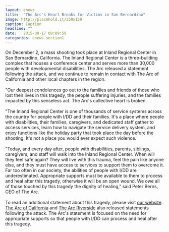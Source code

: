 ```yaml
---
layout: enews
title:  "The Arc's Heart Breaks for Victims in San Bernardino"
image: http://placehold.it/250x150
caption: Caption
headline: ""
date:   2015-08-17 09:09:59
categories: enews-section1
---
```

On December 2, a mass shooting took place at Inland Regional Center in San Bernardino, California. The Inland Regional Center is a three-building complex that houses a conference center and serves more than 30,000 people with developmental disabilities. The Arc released a statement following the attack, and we continue to remain in contact with The Arc of California and other local chapters in the region. 
<br><br>
"Our deepest condolences go out to the families and friends of those who lost their lives in this tragedy, the people suffering injuries, and the families impacted by this senseless act. The Arc's collective heart is broken.
<br><br>
"The Inland Regional Center is one of thousands of service systems across the country for people with I/DD and their families. It's a place where people with disabilities, their families, caregivers, and dedicated staff gather to access services, learn how to navigate the service delivery system, and enjoy functions like the holiday party that took place the day before the shooting. It's not a place you would ever expect such violence.
<br><br>
"Today, and every day after, people with disabilities, parents, siblings, caregivers, and staff will walk into the Inland Regional Center. When will they feel safe again? They will live with this trauma, feel the pain like anyone else, and they must have access to services to support them to overcome it. Far too often in our society, the abilities of people with I/DD are underestimated. Appropriate supports must be available to them to process and heal after this tragedy, otherwise it will be an open wound. We owe all of those touched by this tragedy the dignity of healing," said Peter Berns, CEO of The Arc.
<br><br>
To read an additional statement about this tragedy, please visit <a href="http://blog.thearc.org/2015/12/03/the-arcs-heart-breaks-for-victims-in-san-bernardino/">our website</a>. <a href="http://lantermancoalitionadvocatesblog.blogspot.com/2015/12/as-you-can-well-imagine-we-have-been.html">The Arc of California</a> and <a href="http://arcriversideca.org/our-hearts-go-out-to-the-victims-in-san-bernardino/">The Arc Riverside</a> also released statements following the attack. The Arc's statement is focused on the need for appropriate supports so that people with I/DD can process and heal after this tragedy.
